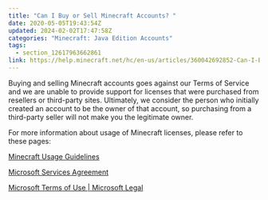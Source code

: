 ```yaml
---
title: "Can I Buy or Sell Minecraft Accounts? "
date: 2020-05-05T19:43:54Z
updated: 2024-02-02T17:47:58Z
categories: "Minecraft: Java Edition Accounts"
tags:
  - section_12617963662861
link: https://help.minecraft.net/hc/en-us/articles/360042692852-Can-I-Buy-or-Sell-Minecraft-Accounts
---
```


Buying and selling Minecraft accounts goes against our Terms of Service and we are unable to provide support for licenses that were purchased from resellers or third-party sites. Ultimately, we consider the person who initially created an account to be the owner of that account, so purchasing from a third-party seller will not make you the legitimate owner. 

For more information about usage of Minecraft licenses, please refer to these pages:

[Minecraft Usage Guidelines](https://www.minecraft.net/en-us/usage-guidelines)

[Microsoft Services Agreement](https://www.microsoft.com/en-us/servicesagreement)

[Microsoft Terms of Use \| Microsoft Legal](https://www.microsoft.com/en-us/legal/terms-of-use)
